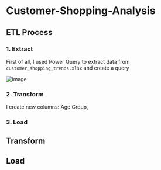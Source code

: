 # Customer-Shopping-Analysis


## ETL Process 


### 1. Extract
First of all, I used Power Query to extract data from `customer_shopping_trends.xlsx` and create a query

![image](https://github.com/user-attachments/assets/7c5dbfd0-2cf7-4a5e-b4fe-84f3269ccf24)

### 2. Transform

I create new columns: Age Group,  


### 3. Load


## Transform


## Load





